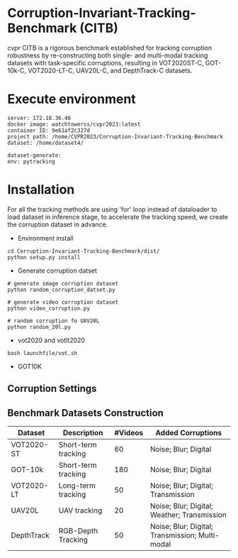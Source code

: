 # Corruption-Invariant-Tracking-Benchmark (CITB)

cvpr CITB is a rigorous benchmark established for tracking corruption robustness by re-constructing both single- and multi-modal tracking datasets with task-specific corruptions, resulting in VOT2020ST-C, GOT-10k-C, VOT2020-LT-C, UAV20L-C, and DepthTrack-C datasets.

# Execute environment
```
server: 172.18.36.46 
docker image: watchtowerss/cvpr2023:latest
container ID: 9e61af2c327d
project path: /home/CVPR2023/Corruption-Invariant-Tracking-Benchmark
dataset: /home/dataset4/

dataset-generate:
env: pytracking
```

# Installation
For all the tracking methods are using 'for' loop instead of dataloader to load dataset in inference stage, to accelerate the tracking speed, we create the corruption dataset in advance.

- Environment install
```
cd Corruption-Invariant-Tracking-Benchmark/dist/
python setup.py install
```

- Generate corruption datset
```
# generate image corruption dataset
python random_corruption_datset.py 

# generate video corruption dataset
python video_corruption.py 

# random corruption fo UAV20L
python random_20l.py
```

- vot2020 and votlt2020
```
bash launchfile/vot.sh
```

- GOT10K


## Corruption Settings
## Benchmark Datasets Construction
| Dataset       | Description         | \#Videos | Added Corruptions                               |
|---------------|---------------------|----------|-------------------------------------------------|
| VOT2020-ST    | Short-term tracking | 60       | Noise; Blur; Digital                            |
| GOT-10k       | Short-term tracking | 180      | Noise; Blur; Digital                            |
| VOT2020-LT    | Long-term tracking  | 50       | Noise; Blur; Digital; Transmission              |
| UAV20L        | UAV tracking        | 20       | Noise; Blur; Digital; Weather; Transmission     |
| DepthTrack    | RGB-Depth Tracking  | 50       | Noise; Blur; Digital; Transmission; Multi-modal |

